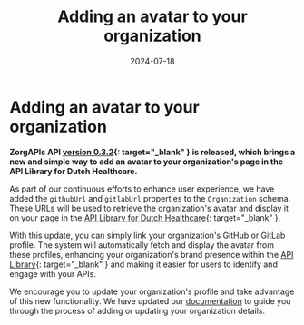 ﻿---
title: 'Adding an avatar to your organization'
date: 2024-07-18
authors:
  - arjanvanbremen
slug: adding-an-avatar-to-your-organization
categories:
  - General
---

# Adding an avatar to your organization

**ZorgAPIs API
[version 0.3.2](https://github.com/Nictiz/zorgapis-openapi-specification/releases/tag/v0.3.2){: target="_blank" } is
released, which brings a new and simple way to add an avatar to your organization's page in the API Library for Dutch
Healthcare.**

As part of our continuous efforts to enhance user experience, we have added the `githubUrl` and `gitlabUrl` properties
to the `Organization` schema. These URLs will be used to retrieve the organization's avatar and display it on your page
in the [API Library for Dutch Healthcare](https://www.zorgapis.nl/){: target="_blank" }.

<!-- more -->

With this update, you can simply link your organization's GitHub or GitLab profile. The system will automatically fetch
and display the avatar from these profiles, enhancing your organization's brand presence within the [API Library](
https://www.zorgapis.nl/){: target="_blank" } and making it easier for users to identify and engage with your APIs.

We encourage you to update your organization's profile and take advantage of this new functionality. We have updated
our [documentation](../../learn/organizations/adding-an-organization.md) to guide you through the process of adding or
updating your organization details.